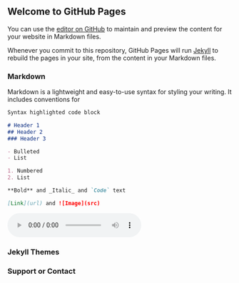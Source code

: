 ## Welcome to GitHub Pages

You can use the [editor on GitHub](https://github.com/gongchenghhu/demo/edit/master/index.md) to maintain and preview the content for your website in Markdown files.

Whenever you commit to this repository, GitHub Pages will run [Jekyll](https://jekyllrb.com/) to rebuild the pages in your site, from the content in your Markdown files.

### Markdown

Markdown is a lightweight and easy-to-use syntax for styling your writing. It includes conventions for

```markdown
Syntax highlighted code block

# Header 1
## Header 2
### Header 3

- Bulleted
- List

1. Numbered
2. List

**Bold** and _Italic_ and `Code` text

[Link](url) and ![Image](src)
```
<audio src="test/LJ005-0090.wav"  controls="controls" loop="loop" preload="auto" >
你的浏览器不支持video元素
</audio>

### Jekyll Themes

### Support or Contact

